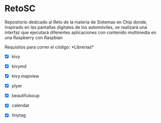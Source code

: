 # RetoSC
Repositorio dedicado al Reto de la materia de Sistemas en Chip donde, inspirado en las pantallas digitales de los automóviles, se realizará una interfaz que ejecutará diferentes aplicaciones con contenido multimedia en una Raspberry con Raspbian

Requisitos para correr el código:
\*Librerias\*
- [x] kivy
- [x] kivymd
- [x] kivy.mapview
- [x] plyer
- [x] beautifulsoup
- [x] calendar
- [x] tinytag

